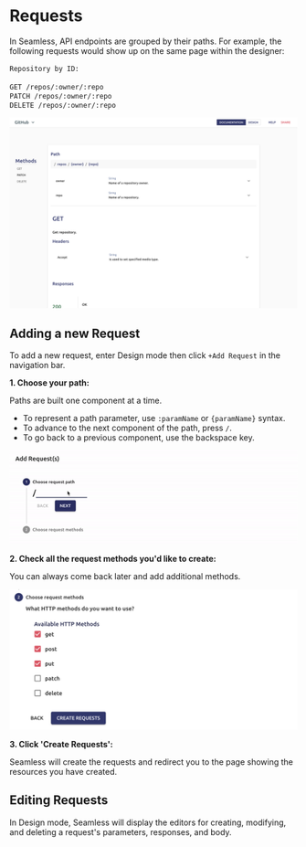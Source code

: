 # Requests
In Seamless, API endpoints are grouped by their paths. For example, the following requests would show up on the same page within the designer:
```
Repository by ID:

GET /repos/:owner/:repo
PATCH /repos/:owner/:repo
DELETE /repos/:owner/:repo
```

![](../images/grouping-examlpe.png)

## Adding a new Request
To add a new request, enter Design mode then click `+Add Request` in the navigation bar.  

**1. Choose your path:**

Paths are built one component at a time. 
- To represent a path parameter, use `:paramName` or `{paramName}` syntax.
- To advance to the next component of the path, press `/`.
- To go back to a previous component, use the backspace key. 

![](../images/path-builder.gif)

**2. Check all the request methods you'd like to create:**

You can always come back later and add additional methods.

![](../images/choose-methods.png)

**3. Click 'Create Requests':**

Seamless will create the requests and redirect you to the page showing the resources you have created.

## Editing Requests
In Design mode, Seamless will display the editors for creating, modifying, and deleting a request's parameters, responses, and body.
